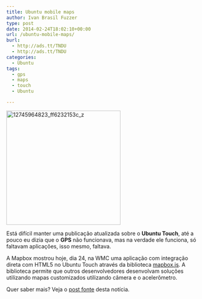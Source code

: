 ```yaml
---
title: Ubuntu mobile maps
author: Ivan Brasil Fuzzer
type: post
date: 2014-02-24T18:02:10+00:00
url: /ubuntu-mobile-maps/
burl:
  - http://ads.tt/TNDU
  - http://ads.tt/TNDU
categories:
  - Ubuntu
tags:
  - gps
  - maps
  - touch
  - Ubuntu

---
```

<a href="http://www.ubuntero.com.br/wp-content/uploads/2014/02/12745964823_ff6232153c_z.jpg" rel="lightbox"><img class="aligncenter size-medium wp-image-6504" alt="12745964823_ff6232153c_z" src="http://www.ubuntero.com.br/wp-content/uploads/2014/02/12745964823_ff6232153c_z-300x300.jpg" width="300" height="300" /></a>

Está difícil manter uma publicação atualizada sobre o **Ubuntu Touch**, até a pouco eu dizia que o **GPS** não funcionava, mas na verdade ele funciona, só faltavam aplicações, isso mesmo, faltava.

A Mapbox mostrou hoje, dia 24, na WMC uma aplicação com integração direta com HTML5 no Ubuntu Touch através da biblioteca [mapbox.js][1]. A biblioteca permite que outros desenvolvedores desenvolvam soluções utilizando mapas customizados utilizando câmera e o acelerômetro.

Quer saber mais? Veja o [post fonte][2] desta notícia.

 [1]: https://www.mapbox.com/mapbox.js/
 [2]: https://www.mapbox.com/blog/ubuntu-mobile-maps/